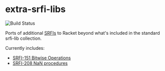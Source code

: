 extra-srfi-libs
===============

![Build Status](https://github.com/shawnw/racket-extra-srfi-libs/actions/workflows/ci.yml/badge.svg)

Ports of additional [SRFIs](https://srfi.schemers.org/) to Racket
beyond what's included in the standard srfi-lib collection.


Currently includes:

* [SRFI-151 Bitwise Operations](https://srfi.schemers.org/srfi-151/srfi-151.html)
* [SRFI-208 NaN procedures](https://srfi.schemers.org/srfi-208/srfi-208.html)
